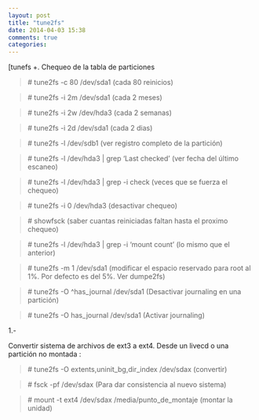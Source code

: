 ```yaml
---
layout: post
title: "tune2fs"
date: 2014-04-03 15:38
comments: true
categories: 
---
```

[tunefs +. Chequeo de la tabla de particiones

>\# tune2fs -c 80 /dev/sda1 (cada 80 reinicios) 

>\# tune2fs -i 2m /dev/sda1 (cada 2 meses) 

>\# tune2fs -i 2w /dev/hda3 (cada 2 semanas) 

>\# tune2fs -i 2d /dev/sda1 (cada 2 dias) 

>\# tune2fs -l /dev/sdb1 (ver registro completo de la partición) 

>\# tune2fs -l /dev/hda3 | grep ‘Last checked’ (ver fecha del último escaneo) 

>\# tune2fs -l /dev/hda3 | grep -i check (veces que se fuerza el chequeo) 

>\# tune2fs -i 0 /dev/hda3 (desactivar chequeo) 

>\# showfsck (saber cuantas reiniciadas faltan hasta el proximo chequeo) 

>\# tune2fs -l /dev/hda3 | grep -i ‘mount count’ (lo mismo que el anterior) 

>\# tune2fs -m 1 /dev/sda1 (modificar el espacio reservado para root al 1%. Por defecto es del 5%. Ver dumpe2fs)

>\# tune2fs -O ^has_journal /dev/sda1 (Desactivar journaling en una partición)

>\# tune2fs -O has_journal /dev/sda1 (Activar journaling)

1.-

Convertir sistema de archivos de ext3 a ext4. Desde un livecd o una partición no montada :

>\# tune2fs -O extents,uninit_bg,dir_index /dev/sdax (convertir) 

>\# fsck -pf /dev/sdax  (Para dar consistencia al nuevo sistema)

>\# mount -t ext4 /dev/sdax /media/punto_de_montaje (montar la unidad)

